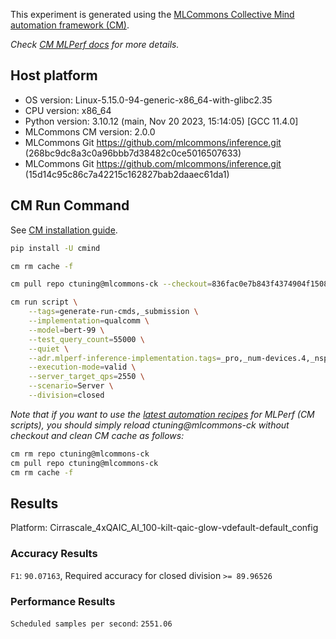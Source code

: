 This experiment is generated using the [MLCommons Collective Mind automation framework (CM)](https://github.com/mlcommons/ck).

*Check [CM MLPerf docs](https://github.com/mlcommons/ck/tree/master/docs/mlperf) for more details.*

## Host platform

* OS version: Linux-5.15.0-94-generic-x86_64-with-glibc2.35
* CPU version: x86_64
* Python version: 3.10.12 (main, Nov 20 2023, 15:14:05) [GCC 11.4.0]
* MLCommons CM version: 2.0.0
* MLCommons Git https://github.com/mlcommons/inference.git (268bc9dc8a3c0a96bbb7d38482c0ce5016507633)
* MLCommons Git https://github.com/mlcommons/inference.git (15d14c95c86c7a42215c162827bab2daaec61da1)


## CM Run Command

See [CM installation guide](https://github.com/mlcommons/ck/blob/master/docs/installation.md).

```bash
pip install -U cmind

cm rm cache -f

cm pull repo ctuning@mlcommons-ck --checkout=836fac0e7b843f4374904f1508e857a0fa814018

cm run script \
	--tags=generate-run-cmds,_submission \
	--implementation=qualcomm \
	--model=bert-99 \
	--test_query_count=55000 \
	--quiet \
	--adr.mlperf-inference-implementation.tags=_pro,_num-devices.4,_nsp.16 \
	--execution-mode=valid \
	--server_target_qps=2550 \
	--scenario=Server \
	--division=closed
```
*Note that if you want to use the [latest automation recipes](https://access.cknowledge.org/playground/?action=scripts) for MLPerf (CM scripts),
 you should simply reload ctuning@mlcommons-ck without checkout and clean CM cache as follows:*

```bash
cm rm repo ctuning@mlcommons-ck
cm pull repo ctuning@mlcommons-ck
cm rm cache -f

```

## Results

Platform: Cirrascale_4xQAIC_AI_100-kilt-qaic-glow-vdefault-default_config

### Accuracy Results 
`F1`: `90.07163`, Required accuracy for closed division `>= 89.96526`

### Performance Results 
`Scheduled samples per second`: `2551.06`
